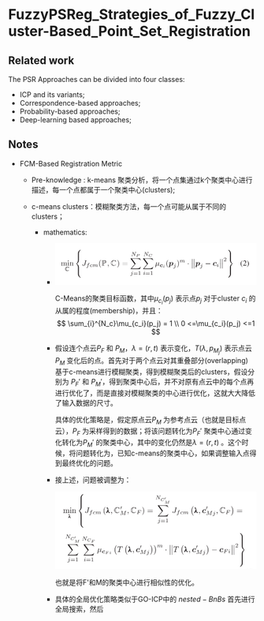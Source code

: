 # FuzzyPSReg_Strategies_of_Fuzzy_Cluster-Based_Point_Set_Registration

## Related work

The PSR Approaches can be divided into four classes:

- ICP and its variants;
- Correspondence-based approaches;
- Probability-based approaches;
- Deep-learning based approaches;

## Notes

- FCM-Based Registration Metric

  - Pre-knowledge : k-means 聚类分析，将一个点集通过k个聚类中心进行描述，每一个点都属于一个聚类中心(clusters);

  - c-means clusters：模糊聚类方法，每一个点可能从属于不同的clusters；

    - mathematics:

      - ![](./c-means.png)

        C-Means的聚类目标函数，其中$\mu_{c_i}(p_j)$ 表示点$p_j$ 对于cluster $c_i$ 的从属的程度(membership)，并且：
        $$
        \sum_{i}^{N_c}\mu_{c_i}(p_j) = 1 \\
        0 <=\mu_{c_i}(p_j) <=1
        $$

      - 假设连个点云$P_F$ 和 $P_M$，$\lambda = (r,t)$ 表示变化，$T(\lambda, p_{M_j})$ 表示点云$P_M$ 变化后的点。首先对于两个点云对其重叠部分(overlapping) 基于c-means进行模糊聚类，得到模糊聚类后的clusters，假设分别为 $P_F'$ 和 $P_M'$，得到聚类中心后，并不对原有点云中的每个点再进行优化了，而是直接对模糊聚类的中心进行优化，这就大大降低了输入数据的尺寸。

        具体的优化策略是，假定原点云$P_M$ 为参考点云（也就是目标点云），$P_F$ 为采样得到的数据；将该问题转化为$P_F'$ 聚类中心通过变化转化为$P_M'$ 的聚类中心，其中的变化仍然是$\lambda = (r,t)$ 。这个时候，将问题转化为，已知c-means的聚类中心，如果调整输入点得到最终优化的问题。

      - 接上述，问题被调整为：

        ![](./c-means-optimal.png)

        也就是将F'和M的聚类中心进行相似性的优化。

      - 具体的全局优化策略类似于GO-ICP中的 $nested-BnBs$  首先进行全局搜索，然后